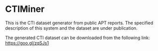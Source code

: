 # CTIMiner

This is the CTI dataset generator from public APT reports.
The specified description of this system and the dataset are under publication.

The generated CTI dataset can be downloaded from the following link:
https://goo.gl/zqSJs1
